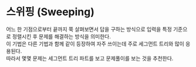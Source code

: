 # 스위핑 (Sweeping)
어느 한 기점으로부터 끝까지 쭉 살펴보면서 답을 구하는 방식으로 입력을 특정 기준으로 정렬시킨 후 문제를 해결하는 방식을 의미한다.  
이 기법은 다른 기법과 함께 같이 등장하여 자주 쓰이는데 주로 세그먼트 트리와 많이 응용된다.  
따라서 몇몇 문제는 세그먼트 트리 파트를 보고 문제풀이를 보는 것을 추천한다. 
